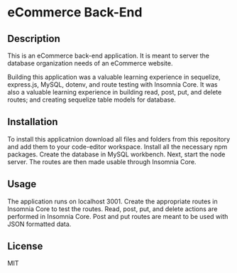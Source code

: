 # eCommerce Back-End

## Description

This is an eCommerce back-end application. It is meant to server the database organization needs of an eCommerce website. 

Building this application was a valuable learning experience in sequelize, express.js, MySQL, dotenv, and route testing with Insomnia Core. It was also a valuable learning experience in building read, post, put, and delete routes; and creating sequelize table models for database.

## Installation

To install this applicatnion download all files and folders from this repository and add them to your code-editor workspace. Install all the necessary npm packages. Create the database in MySQL workbench. Next, start the node server. The routes are then made usable through Insomnia Core. 

## Usage 
The application runs on localhost 3001. Create the appropriate routes in Insomnia Core to test the routes. Read, post, put, and delete actions are performed in Insomnia Core. Post and put routes are meant to be used with JSON formatted data.  

## License
MIT
